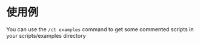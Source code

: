 # 使用例

You can use the `/ct examples` command to get some commented scripts in your scripts/examples  directory
